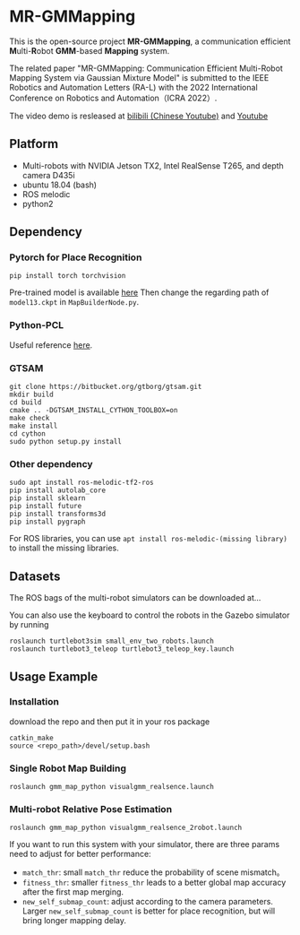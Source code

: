 # MR-GMMapping
<!-- 该项目是多机 GMM Submap 建图的工作 -->
This is the open-source project **MR-GMMapping**, a communication efficient **M**ulti-**R**obot **GMM**-based **Mapping** system.

The related paper "MR-GMMapping: Communication Efficient Multi-Robot Mapping System via Gaussian Mixture Model" is submitted to the IEEE Robotics and Automation Letters (RA-L) with the 2022 International Conference on Robotics and Automation（ICRA 2022）.

The video demo is resleased at [bilibili (Chinese Youtube)](https://www.bilibili.com/video/BV1TU4y1N7Yn?from=search&seid=3677956896739468342&spm_id_from=333.337.0.0) and [Youtube](https://www.youtube.com/watch?v=gIomG8qBk8U)

## Platform
- Multi-robots with NVIDIA Jetson TX2, Intel RealSense T265, and depth camera D435i
- ubuntu 18.04 (bash)
- ROS melodic
- python2
 
## Dependency

<!-- 项目基于 ROS 和 Python2
需要安装的库主要有 -->
### Pytorch for Place Recognition
```
pip install torch torchvision
```

Pre-trained model is available [here](https://cloud.tsinghua.edu.cn/d/b37383f4c5e145c2b92a/)
Then change the regarding path of `model13.ckpt` in `MapBuilderNode.py`.

### Python-PCL

Useful reference [here](https://python-pcl-fork.readthedocs.io/en/rc_patches4/install.html#install-python-pcl).

### GTSAM

```
git clone https://bitbucket.org/gtborg/gtsam.git
mkdir build
cd build
cmake .. -DGTSAM_INSTALL_CYTHON_TOOLBOX=on
make check
make install
cd cython
sudo python setup.py install
```

### Other dependency 
```
sudo apt install ros-melodic-tf2-ros
pip install autolab_core
pip install sklearn
pip install future
pip install transforms3d
pip install pygraph
```

For ROS libraries, you can use ```apt install ros-melodic-(missing library)``` to install the missing libraries.

## Datasets

The ROS bags of the multi-robot simulators can be downloaded at...

You can also use the keyboard to control the robots in the Gazebo simulator by running
```
roslaunch turtlebot3sim small_env_two_robots.launch 
roslaunch turtlebot3_teleop turtlebot3_teleop_key.launch
```

## Usage Example

### Installation
download the repo and then put it in your ros package
```
catkin_make
source <repo_path>/devel/setup.bash
```


### Single Robot Map Building
```
roslaunch gmm_map_python visualgmm_realsence.launch
```


### Multi-robot Relative Pose Estimation
```
roslaunch gmm_map_python visualgmm_realsence_2robot.launch
```
If you want to run this system with your simulator, there are three params need to adjust for better performance:
- `match_thr`: small `match_thr` reduce the probability of scene mismatch。
- `fitness_thr`: smaller `fitness_thr` leads to a better global map accuracy after the first map merging.
- `new_self_submap_count`: adjust according to the camera parameters. Larger `new_self_submap_count` is better for place recognition, but will bring longer mapping delay.


<!-- 先启动可视化和建图节点

```
roslaunch gmm_map_python visualgmm.launch
```

再播放相关的数据记录(得cd到.bag文件所在的文件夹中)

```
rosbag play --clock --keep-alive 30sec.bag
```

2021年更新:
我们现在新建了全新 rosbag,在rosbag 中增加了命名空间.运行方法.

```
roslaunch gmm_map_python visualgmm_realsence.launch
```

注意,要先在 visualgmm_realsence.launch 中28,29 行设置rosbag的路径.

rosbag 下载链接:

[https://cloud.tsinghua.edu.cn/f/ecc82823171e4a0aa20f/?dl=1](https://cloud.tsinghua.edu.cn/f/ecc82823171e4a0aa20f/?dl=1) -->
